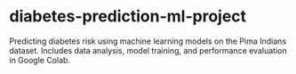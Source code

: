 # diabetes-prediction-ml-project
Predicting diabetes risk using machine learning models on the Pima Indians dataset. Includes data analysis, model training, and performance evaluation in Google Colab.
